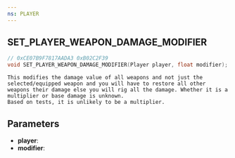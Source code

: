 ```yaml
---
ns: PLAYER
---
```

## SET_PLAYER_WEAPON_DAMAGE_MODIFIER

```c
// 0xCE07B9F7817AADA3 0xB02C2F39
void SET_PLAYER_WEAPON_DAMAGE_MODIFIER(Player player, float modifier);
```

```
This modifies the damage value of all weapons and not just the selected/equipped weapon and you will have to restore all other weapons their damage else you will rig all the damage. Whether it is a multiplier or base damage is unknown.   
Based on tests, it is unlikely to be a multiplier.  
```

## Parameters
* **player**: 
* **modifier**: 

